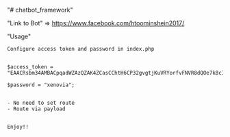 "# chatbot_framework" 

"Link to Bot" => https://www.facebook.com/htoominshein2017/

"Usage"
	
	Configure access token and password in index.php


	$access_token = "EAACRsbm34AMBACpqadWZAzQZAK4ZCasCChtH6CP32gvgtjKuVRYorfvFNVR8dQOe7k8cIKV9NilOp1WZAfWL1OtsXKZBH91n1bFCB3x5rEfGqYmHVbCE4G64cZBpde42YZBTmq2ziobwctvebN3ZCJVGXaiOW2oQOuwnZAf3BFFl7fDCs6yCNCMJ3";
	
	$password = "xenovia";


	- No need to set route
	- Route via payload


	Enjoy!!